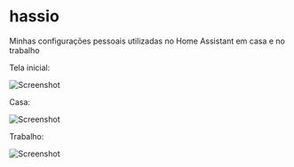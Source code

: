 # hassio
Minhas configurações pessoais utilizadas no Home Assistant em casa e no trabalho

Tela inicial:

![Screenshot](https://github.com/tatunts/hassio/blob/master/Screens/Default.PNG)

Casa:

![Screenshot](https://github.com/tatunts/hassio/blob/master/Screens/Home.PNG)

Trabalho:

![Screenshot](https://github.com/tatunts/hassio/blob/master/Screens/Work.PNG)
